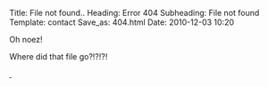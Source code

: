 Title: File not found..
Heading: Error 404
Subheading: File not found
Template: contact
Save_as: 404.html
Date: 2010-12-03 10:20

Oh noez!

Where did that file go?!?!?!
<div>
    <a class="btn" href="/">
        <i class="icon-4x icon-home"></i>&nbsp;
    </a>
</div>
